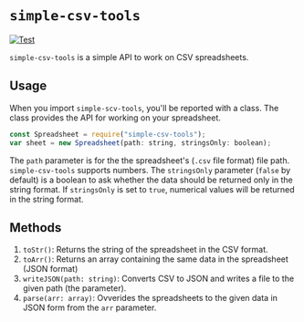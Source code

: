 # `simple-csv-tools`
[![Test](https://github.com/moreavy/simple-csv-tools/actions/workflows/main.yml/badge.svg)](https://github.com/moreavy/simple-csv-tools/actions/workflows/main.yml)

`simple-csv-tools` is a simple API to work on CSV spreadsheets.
## Usage
When you import `simple-scv-tools`, you'll be reported with a class. The class provides the API for working on your spreadsheet.
```js
const Spreadsheet = require("simple-csv-tools");
var sheet = new Spreadsheet(path: string, stringsOnly: boolean);
```
The `path` parameter is for the the spreadsheet's (`.csv` file format) file path. `simple-csv-tools` supports numbers. The `stringsOnly` parameter (`false` by default)
is a boolean to ask whether the data should be returned only in the string format. If `stringsOnly` is set to `true`, numerical values will be returned in the string
format.

## Methods
1. `toStr()`: Returns the string of the spreadsheet in the CSV format.
2. `toArr()`: Returns an array containing the same data in the spreadsheet (JSON format)
3. `writeJSON(path: string)`: Converts CSV to JSON and writes a file to the given path (the parameter).
4. `parse(arr: array)`: Ovverides the spreadsheets to the given data in JSON form from the `arr` parameter.
